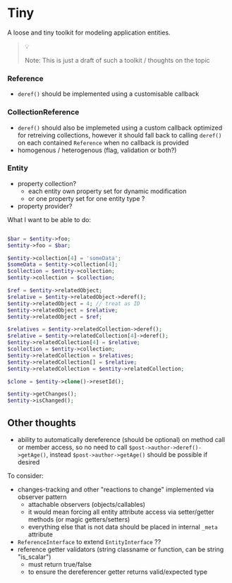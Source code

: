 
# Tiny

A loose and tiny toolkit for modeling application entities.

> :bulb:
>
> Note: This is just a draft of such a toolkit / thoughts on the topic


### Reference

- `deref()` should be implemented using a customisable callback

### CollectionReference

- `deref()` should also be implemeted using a custom callback optimized for retreiving collections,
	however it should fall back to calling `deref()` on each contained `Reference` when no callback is provided
- homogenous / heterogenous (flag, validation or both?)



### Entity

- property collection?
	- each entity own property set for dynamic modification
	- or one property set for one entity type ?
- property provider?

What I want to be able to do:

```php

$bar = $entity->foo;
$entity->foo = $bar;

$entity->collection[4] = 'someData';
$someData = $entity->collection[4];
$collection = $entity->collection;
$entity->collection = $collection;

$ref = $entity->relatedObject;
$relative = $entity->relatedObject->deref();
$entity->relatedObject = 4; // treat as ID
$entity->relatedObject = $relative;
$entity->relatedObject = $ref;

$relatives = $entity->relatedCollection->deref();
$relative = $entity->relatedCollection[4]->deref();
$entity->relatedCollection[4] = $relative;
$collection = $entity->collection;
$entity->relatedCollection = $relatives;
$entity->relatedCollection[] = $relative;
$entity->relatedCollection = $entity->relatedCollection;

$clone = $entity->clone()->resetId();

$entity->getChanges();
$entity->isChanged();

```


## Other thoughts

- ability to automatically dereference (should be optional) on method call or member access, so no need to call `$post->author->deref()->getAge()`, instead `$post->author->getAge()` should be possible if desired

To consider:
- changes-tracking and other "reactions to change" implemented via observer pattern
	- attachable observers (objects/callables)
	- it would mean forcing all entity attribute access via setter/getter methods (or magic getters/setters)
	- everything else that is not data should be placed in internal `_meta` attribute
- `ReferenceInterface` to extend `EntityInterface` ??
- reference getter validators (string classname or function, can be string "is_scalar")
	- must return true/false
	- to ensure the dereferencer getter returns valid/expected type
